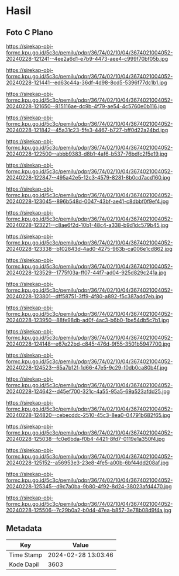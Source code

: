 # Hasil

## Foto C Plano

https://sirekap-obj-formc.kpu.go.id/5c3c/pemilu/pdpr/36/74/02/10/04/3674021004052-20240228-121241--4ee2a6d1-e7b9-4473-aee4-c999f70bf05b.jpg

https://sirekap-obj-formc.kpu.go.id/5c3c/pemilu/pdpr/36/74/02/10/04/3674021004052-20240228-121441--ed63c44a-36df-4d98-8cd5-5396f77dc1b1.jpg

https://sirekap-obj-formc.kpu.go.id/5c3c/pemilu/pdpr/36/74/02/10/04/3674021004052-20240228-121650--815116ae-dc9b-4f79-ae54-4c5760e0b116.jpg

https://sirekap-obj-formc.kpu.go.id/5c3c/pemilu/pdpr/36/74/02/10/04/3674021004052-20240228-121842--45a31c23-5fe3-4467-b727-bff0d22a24bd.jpg

https://sirekap-obj-formc.kpu.go.id/5c3c/pemilu/pdpr/36/74/02/10/04/3674021004052-20240228-122500--abbb9383-d8b1-4af6-b537-76bdfc2f5e19.jpg

https://sirekap-obj-formc.kpu.go.id/5c3c/pemilu/pdpr/36/74/02/10/04/3674021004052-20240228-122847--495a42e5-12c3-4579-8281-8b0cd7acd160.jpg

https://sirekap-obj-formc.kpu.go.id/5c3c/pemilu/pdpr/36/74/02/10/04/3674021004052-20240228-123045--896b548d-0047-43bf-ae41-c8dbbf0f9ef4.jpg

https://sirekap-obj-formc.kpu.go.id/5c3c/pemilu/pdpr/36/74/02/10/04/3674021004052-20240228-123221--c8ae6f2d-10b1-48c4-a338-b9d1dc579b45.jpg

https://sirekap-obj-formc.kpu.go.id/5c3c/pemilu/pdpr/36/74/02/10/04/3674021004052-20240228-123338--b102843d-4ad0-4275-963b-ca006e1cd862.jpg

https://sirekap-obj-formc.kpu.go.id/5c3c/pemilu/pdpr/36/74/02/10/04/3674021004052-20240228-123529--1775f03a-ff07-44f7-ad04-925d829c241a.jpg

https://sirekap-obj-formc.kpu.go.id/5c3c/pemilu/pdpr/36/74/02/10/04/3674021004052-20240228-123801--dff58751-3ff9-4f80-a892-f5c387add7eb.jpg

https://sirekap-obj-formc.kpu.go.id/5c3c/pemilu/pdpr/36/74/02/10/04/3674021004052-20240228-123950--88fe98db-ad0f-4ac3-b6b0-1be54db5c7b1.jpg

https://sirekap-obj-formc.kpu.go.id/5c3c/pemilu/pdpr/36/74/02/10/04/3674021004052-20240228-124148--e67e22bd-c845-476d-9f55-3501b5947700.jpg

https://sirekap-obj-formc.kpu.go.id/5c3c/pemilu/pdpr/36/74/02/10/04/3674021004052-20240228-124523--65a7b12f-1d66-47e5-9c29-f0db0ca80b4f.jpg

https://sirekap-obj-formc.kpu.go.id/5c3c/pemilu/pdpr/36/74/02/10/04/3674021004052-20240228-124642--d45ef700-321c-4a55-95a5-69a523afdd25.jpg

https://sirekap-obj-formc.kpu.go.id/5c3c/pemilu/pdpr/36/74/02/10/04/3674021004052-20240228-124820--cebecddc-2510-45c3-8ea0-04791b682f65.jpg

https://sirekap-obj-formc.kpu.go.id/5c3c/pemilu/pdpr/36/74/02/10/04/3674021004052-20240228-125038--fc0e6bda-f0b4-4421-8fd7-0119e1a350f4.jpg

https://sirekap-obj-formc.kpu.go.id/5c3c/pemilu/pdpr/36/74/02/10/04/3674021004052-20240228-125152--a56953e3-23e8-4fe5-a00b-6bf44dd208af.jpg

https://sirekap-obj-formc.kpu.go.id/5c3c/pemilu/pdpr/36/74/02/10/04/3674021004052-20240228-125345--d9c7a0ba-9b80-4f92-8d24-38023afd4470.jpg

https://sirekap-obj-formc.kpu.go.id/5c3c/pemilu/pdpr/36/74/02/10/04/3674021004052-20240228-125506--7c29b0a2-b0d4-47ea-b857-3e78b08d9f4a.jpg


## Metadata

| Key        | Value               |
| ---------- | ------------------- |
| Time Stamp | 2024-02-28 13:03:46 |
| Kode Dapil | 3603                |



